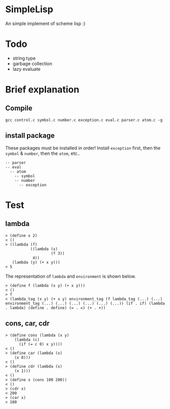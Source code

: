 # SimpleLisp
An simple implement of scheme lisp :)

# Todo

- string type
- garbage collection
- lazy evaluate

# Brief explanation

## Compile 

```
gcc control.c symbol.c number.c exception.c eval.c parser.c atom.c -g
```

## install package

These packages must be installed in order! 
Install `exception` first, then the `symbol` & `number`, then the `atom`, etc..

```
-- parser
-- eval
  -- atom
    -- symbol
    -- number
      -- exception
```

# Test

## lambda

```
> (define x 2)
< ()
> ((lambda (f)
           ((lambda (x)     
                    (f 3))
            4))
   (lambda (y) (+ x y)))
< 5
```

The representation of `lambda` and `environment` is shown below.

```
> (define f (lambda (x y) (+ x y)))
< ()
> f
< (lambda_tag (x y) (+ x y) environment_tag (f lambda_tag (...) (...) environment_tag (...) (...) (...) (...) (...) (...)) (if . if) (lambda . lambda) (define . define) (= . =) (+ . +))
```

## cons, car, cdr

```
> (define cons (lambda (x y) 
    (lambda (c)
      (if (= c 0) x y))))
< ()
> (define car (lambda (x)
    (x 0)))
< ()
> (define cdr (lambda (x)
    (x 1)))
< ()
> (define x (cons 100 200))
< ()
> (cdr x)
< 200
> (car x)
< 100
```


